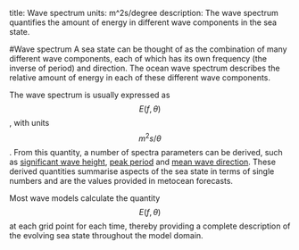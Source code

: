 title: Wave spectrum
units: m^2s/degree
description: The wave spectrum quantifies the amount of energy in different wave components in the sea state.

#Wave spectrum
A sea state can be thought of as the combination of many different wave components, each of which has its own frequency (the inverse of period) and direction. The ocean wave spectrum describes the relative amount of energy in each of these different wave components.

The wave spectrum is usually expressed as $$E(f,\theta)$$, with units $$m^2s/\theta$$.  From this quantity, a number of spectra parameters can be derived, such as [significant wave height](significant-wave-height), [peak period](peak-period) and [mean wave  direction](mean-wave-direction). These derived quantities summarise aspects of the sea state in terms of single numbers and are the values provided in metocean forecasts.

Most wave models calculate the quantity $$E(f,\theta)$$ at each grid point for each time, thereby providing a complete description of the evolving sea state throughout the model domain.
